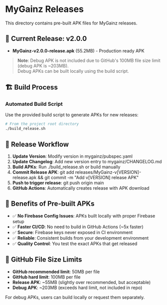 # MyGainz Releases

This directory contains pre-built APK files for MyGainz releases.

## 📱 Current Release: v2.0.0

- **MyGainz-v2.0.0-release.apk** (55.2MB) - Production ready APK

> **Note**: Debug APK is not included due to GitHub's 100MB file size limit (debug APK is ~203MB).  
> Debug APKs can be built locally using the build script.

## 🏗️ Build Process

### Automated Build Script
Use the provided build script to generate APKs for new releases:

```bash
# From the project root directory
./build_release.sh
```

## 🚀 Release Workflow

1. **Update Version**: Modify version in mygainz/pubspec.yaml
2. **Update Changelog**: Add new version entry to mygainz/CHANGELOG.md
3. **Build APKs**: Run ./build_release.sh or build manually
4. **Commit Release APK**: git add releases/MyGainz-v[VERSION]-release.apk && git commit -m "Add v[VERSION] release APK"
5. **Push to trigger release**: git push origin main
6. **GitHub Actions**: Automatically creates release with APK download

## 🔧 Benefits of Pre-built APKs

- ✅ **No Firebase Config Issues**: APKs built locally with proper Firebase setup
- ✅ **Faster CI/CD**: No need to build in GitHub Actions (~5x faster)
- ✅ **Secure**: Firebase keys never exposed in CI environment
- ✅ **Reliable**: Consistent builds from your development environment
- ✅ **Quality Control**: You test the exact APKs that get released

## 📝 GitHub File Size Limits

- **GitHub recommended limit**: 50MB per file
- **GitHub hard limit**: 100MB per file
- **Release APK**: ~55MB (slightly over recommended, but acceptable)
- **Debug APK**: ~203MB (exceeds hard limit, not included in repo)

For debug APKs, users can build locally or request them separately.
